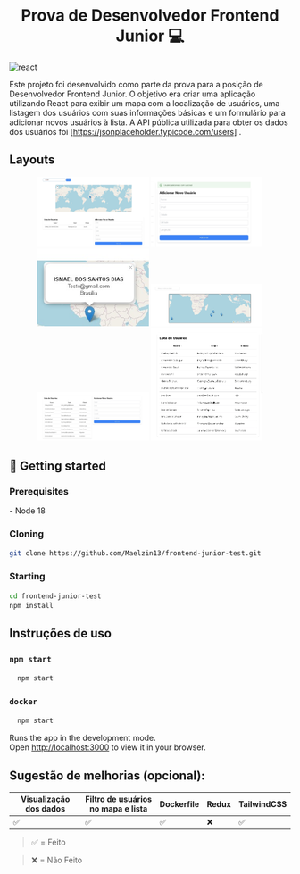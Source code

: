 <h1 align="center" style="font-weight: bold;">Prova de Desenvolvedor Frontend Junior 💻</h1>

[REACT__BADGE]: https://img.shields.io/badge/React-005CFE?style=for-the-badge&logo=react
![react][REACT__BADGE]


Este projeto foi desenvolvido como parte da prova para a posição de Desenvolvedor Frontend Junior. O objetivo era criar uma aplicação utilizando React para exibir um mapa com a localização de usuários, uma listagem dos usuários com suas informações básicas e um formulário para adicionar novos usuários à lista. A API pública utilizada para obter os dados dos usuários foi 
[https://jsonplaceholder.typicode.com/users] .


## Layouts

<p align="center">
  <img src="https://github.com/Maelzin13/frontend-junior-test/blob/main/public/assets/img/filter.jpeg" width="200" alt="Filtro">
  <img src="https://github.com/Maelzin13/frontend-junior-test/blob/main/public/assets/img/addUser.jpeg" width="200" alt="Novo Usuário">
  <img src="https://github.com/Maelzin13/frontend-junior-test/blob/main/public/assets/img/mapnewUser.jpeg" width="200" alt="Mapa com Usuário">
  <img src="https://github.com/Maelzin13/frontend-junior-test/blob/main/public/assets/img/map.jpeg" width="200" alt="Mapa">
  <img src="https://github.com/Maelzin13/frontend-junior-test/blob/main/public/assets/img/listAndForm.jpeg" width="200" alt="Lista e Formulário">
  <img src="https://github.com/Maelzin13/frontend-junior-test/blob/main/public/assets/img/ListUserAdd.jpeg" width="200" alt="Lista de Usuários">
</p>


<h2 id="started">🚀 Getting started</h2>

<h3>Prerequisites</h3>
- Node 18
<h3>Cloning</h3>

```bash
git clone https://github.com/Maelzin13/frontend-junior-test.git
```

<h3>Starting</h3>

```bash
cd frontend-junior-test
npm install
```
## Instruções de uso

### `npm start`
```bash
  npm start
```
### `docker`
```bash
  npm start
```

Runs the app in the development mode.\
Open [http://localhost:3000](http://localhost:3000) to view it in your browser.



## Sugestão de melhorias (opcional):

| Visualização dos dados | Filtro de usuários no mapa e lista | Dockerfile | Redux | TailwindCSS |
| ---------------------- | --------------------------------- | ---------- | ----- | ----------- |
| ✅                      | ✅                                 | ✅         | ❌    | ✅          |


> ✅ = Feito

> ❌ = Não Feito


